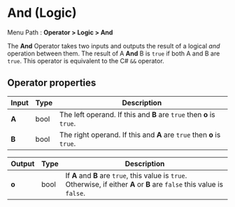 # And (Logic)

Menu Path : **Operator > Logic > And**

The **And** Operator takes two inputs and outputs the result of a logical *and* operation between them. The result of A **And** B is `true` if both A and B are `true`. This operator is equivalent to the C# `&&` operator.

## Operator properties

| **Input** | **Type** | **Description**                                              |
| --------- | -------- | ------------------------------------------------------------ |
| **A**     | bool     | The left operand. If this and **B** are `true` then **o** is `true`. |
| **B**     | bool     | The right operand. If this and **A** are `true` then **o** is `true`. |

| **Output** | **Type** | **Description**                                              |
| ---------- | -------- | ------------------------------------------------------------ |
| **o**      | bool     | If **A** and **B** are `true`, this value is `true`. Otherwise, if either **A** or **B** are `false` this value is `false`. |